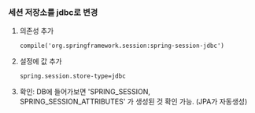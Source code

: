 ### 세션 저장소를 jdbc로 변경
1. 의존성 추가
    ~~~
    compile('org.springframework.session:spring-session-jdbc')
    ~~~

2. 설정에 값 추가
    ~~~
    spring.session.store-type=jdbc
    ~~~
3. 확인: DB에 들어가보면 'SPRING_SESSION, SPRING_SESSION_ATTRIBUTES' 가 생성된 것 확인 가능. (JPA가 자동생성)